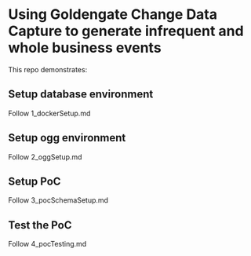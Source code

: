 
# Using Goldengate Change Data Capture to generate infrequent and whole business events

This repo demonstrates:

## Setup database environment

Follow 1_dockerSetup.md

## Setup ogg environment

Follow 2_oggSetup.md

## Setup PoC

Follow 3_pocSchemaSetup.md

## Test the PoC

Follow 4_pocTesting.md
